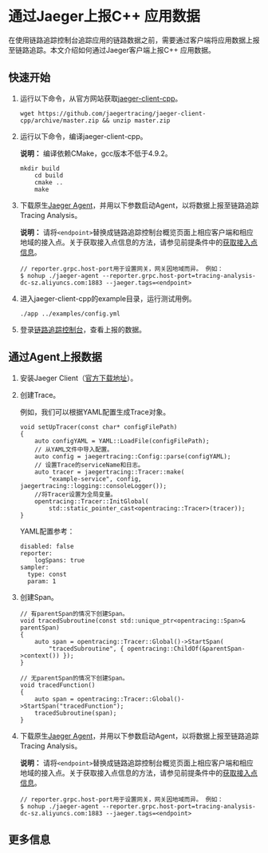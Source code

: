 # 通过Jaeger上报C++ 应用数据

在使用链路追踪控制台追踪应用的链路数据之前，需要通过客户端将应用数据上报至链路追踪。本文介绍如何通过Jaeger客户端上报C++ 应用数据。





## 快速开始

1.  运行以下命令，从官方网站获取[jaeger-client-cpp](https://github.com/jaegertracing/jaeger-client-cpp)。

    ```
    wget https://github.com/jaegertracing/jaeger-client-cpp/archive/master.zip && unzip master.zip
    ```

2.  运行以下命令，编译jaeger-client-cpp。

    **说明：** 编译依赖CMake，gcc版本不低于4.9.2。

    ```
    mkdir build
        cd build
        cmake ..
        make
    ```

3.  下载原生[Jaeger Agent](https://arms-apm.oss-cn-hangzhou.aliyuncs.com/tools/jaeger-agent)，并用以下参数启动Agent，以将数据上报至链路追踪Tracing Analysis。

    **说明：** 请将`<endpoint>`替换成链路追踪控制台概览页面上相应客户端和相应地域的接入点。关于获取接入点信息的方法，请参见前提条件中的[获取接入点信息](#tab2)。

    ```
    // reporter.grpc.host-port用于设置网关，网关因地域而异。 例如：
    $ nohup ./jaeger-agent --reporter.grpc.host-port=tracing-analysis-dc-sz.aliyuncs.com:1883 --jaeger.tags=<endpoint>
    ```

4.  进入jaeger-client-cpp的example目录，运行测试用例。

    ```
    ./app ../examples/config.yml
    ```

5.  登录[链路追踪控制台](https://tracing-analysis.console.aliyun.com/)，查看上报的数据。


## 通过Agent上报数据

1.  安装Jaeger Client（[官方下载地址](https://github.com/jaegertracing/jaeger-client-cpp)）。

2.  创建Trace。

    例如，我们可以根据YAML配置生成Trace对象。

    ```
    void setUpTracer(const char* configFilePath)
    {
        auto configYAML = YAML::LoadFile(configFilePath);
        // 从YAML文件中导入配置。
        auto config = jaegertracing::Config::parse(configYAML);
        // 设置Trace的serviceName和日志。
        auto tracer = jaegertracing::Tracer::make(
            "example-service", config, jaegertracing::logging::consoleLogger());
        //将Tracer设置为全局变量。
        opentracing::Tracer::InitGlobal(
            std::static_pointer_cast<opentracing::Tracer>(tracer));
    }
    ```

    YAML配置参考：

    ```
    disabled: false
    reporter:
        logSpans: true
    sampler:
      type: const
      param: 1
    ```

3.  创建Span。

    ```
    // 有parentSpan的情况下创建Span。
    void tracedSubroutine(const std::unique_ptr<opentracing::Span>& parentSpan)
    {
        auto span = opentracing::Tracer::Global()->StartSpan(
            "tracedSubroutine", { opentracing::ChildOf(&parentSpan->context()) });
    }
    
    // 无parentSpan的情况下创建Span。
    void tracedFunction()
    {
        auto span = opentracing::Tracer::Global()->StartSpan("tracedFunction");
        tracedSubroutine(span);
    }
    ```

4.  下载原生[Jaeger Agent](https://arms-apm.oss-cn-hangzhou.aliyuncs.com/tools/jaeger-agent)，并用以下参数启动Agent，以将数据上报至链路追踪Tracing Analysis。

    **说明：** 请将`<endpoint>`替换成链路追踪控制台概览页面上相应客户端和相应地域的接入点。关于获取接入点信息的方法，请参见前提条件中的[获取接入点信息](#tab2)。

    ```
    // reporter.grpc.host-port用于设置网关，网关因地域而异。 例如：
    $ nohup ./jaeger-agent --reporter.grpc.host-port=tracing-analysis-dc-sz.aliyuncs.com:1883 --jaeger.tags=<endpoint>
    ```


## 更多信息

